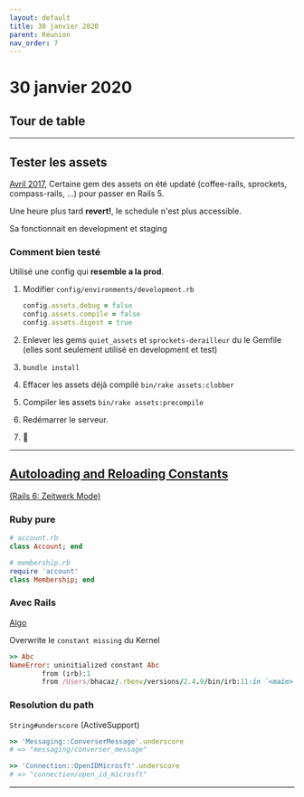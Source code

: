 ```yaml
---
layout: default
title: 30 janvier 2020
parent: Réunion
nav_order: 7
---
```


# 30 janvier 2020

## Tour de table

---

## Tester les assets

[Avril 2017](https://github.com/petalmd/petalmd.rails/pull/1073), Certaine gem des assets on été updaté (coffee-rails, sprockets, compass-rails, ...) pour passer en Rails 5.

Une heure plus tard **revert!**, le schedule n'est plus accessible.

Sa fonctionnait en development et staging

### Comment bien testé

Utilisé une config qui **resemble a la prod**.

1. Modifier `config/environments/development.rb`

	```ruby
	config.assets.debug = false
	config.assets.compile = false
	config.assets.digest = true
	```

2. Enlever les gems `quiet_assets` et `sprockets-derailleur` du le Gemfile (elles sont seulement utilisé en development et test)
3. `bundle install`
4. Effacer les assets déjà compilé `bin/rake assets:clobber`
5. Compiler les assets `bin/rake assets:precompile`
6. Redémarrer le serveur.
7. 🤞

---

## [Autoloading and Reloading Constants](https://guides.rubyonrails.org/autoloading_and_reloading_constants_classic_mode.html)

[(Rails 6: Zeitwerk Mode)](https://guides.rubyonrails.org/autoloading_and_reloading_constants.html)

### Ruby pure

```ruby
# account.rb
class Account; end

# membership.rb
require 'account'
class Membership; end
```

### Avec Rails
[Algo](https://guides.rubyonrails.org/autoloading_and_reloading_constants_classic_mode.html#resolution-algorithm-for-relative-constants)

Overwrite le `constant missing` du Kernel

```ruby
>> Abc
NameError: uninitialized constant Abc
        from (irb):1
        from /Users/bhacaz/.rbenv/versions/2.4.9/bin/irb:11:in `<main>'
```

### Resolution du path

`String#underscore` (ActiveSupport)

```ruby
>> 'Messaging::ConverserMessage'.underscore
# => "messaging/converser_message"
```

```ruby
>> 'Connection::OpenIDMicrosft'.underscore
# => "connection/open_id_microsft"
```

---


